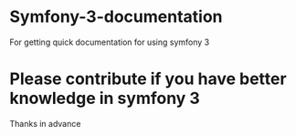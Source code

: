 # Symfony-3-documentation
For getting quick documentation for using symfony 3


# Please contribute if you have better knowledge in symfony 3
Thanks in advance
